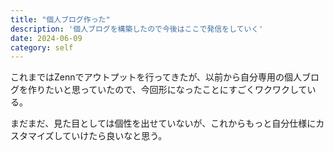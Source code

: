 ```yaml
---
title: "個人ブログ作った"
description: '個人ブログを構築したので今後はここで発信をしていく'
date: 2024-06-09
category: self
---
```


これまではZennでアウトプットを行ってきたが、以前から自分専用の個人ブログを作りたいと思っていたので、今回形になったことにすごくワクワクしている。

まだまだ、見た目としては個性を出せていないが、これからもっと自分仕様にカスタマイズしていけたら良いなと思う。